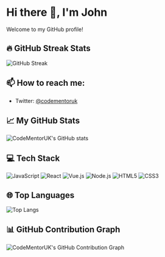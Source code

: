# Hi there 👋, I'm John

Welcome to my GitHub profile!

## 🔥 GitHub Streak Stats
![GitHub Streak](https://github-readme-streak-stats.herokuapp.com/?user=CodeMentorUK)

## 📫 How to reach me:

- Twitter: [@codementoruk](https://twitter.com/codementoruk)

## 📈 My GitHub Stats

![CodeMentorUK's GitHub stats](https://github-readme-stats.vercel.app/api?username=CodeMentorUK&show_icons=true&theme=radical)

## 💻 Tech Stack

![JavaScript](https://img.shields.io/badge/-JavaScript-black?style=flat-square&logo=javascript)
![React](https://img.shields.io/badge/-React-black?style=flat-square&logo=react)
![Vue.js](https://img.shields.io/badge/-Vue.js-black?style=flat-square&logo=vue.js)
![Node.js](https://img.shields.io/badge/-Node.js-black?style=flat-square&logo=node.js)
![HTML5](https://img.shields.io/badge/-HTML5-black?style=flat-square&logo=html5)
![CSS3](https://img.shields.io/badge/-CSS3-black?style=flat-square&logo=css3)

## 🌐 Top Languages

![Top Langs](https://github-readme-stats.vercel.app/api/top-langs/?username=CodeMentorUK&layout=compact&theme=radical)


## 📊 GitHub Contribution Graph

![CodeMentorUK's GitHub Contribution Graph](https://activity-graph.herokuapp.com/graph?username=CodeMentorUK&theme=xcode)



